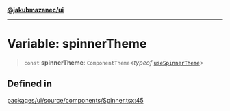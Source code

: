 [**@jakubmazanec/ui**](../README.md)

---

# Variable: spinnerTheme

> `const` **spinnerTheme**: `ComponentTheme`\<_typeof_
> [`useSpinnerTheme`](../functions/useSpinnerTheme.md)\>

## Defined in

[packages/ui/source/components/Spinner.tsx:45](https://github.com/jakubmazanec/tools/blob/a9765e3de8390a6e57bec51efaeb411fbd7881ab/packages/ui/source/components/Spinner.tsx#L45)
